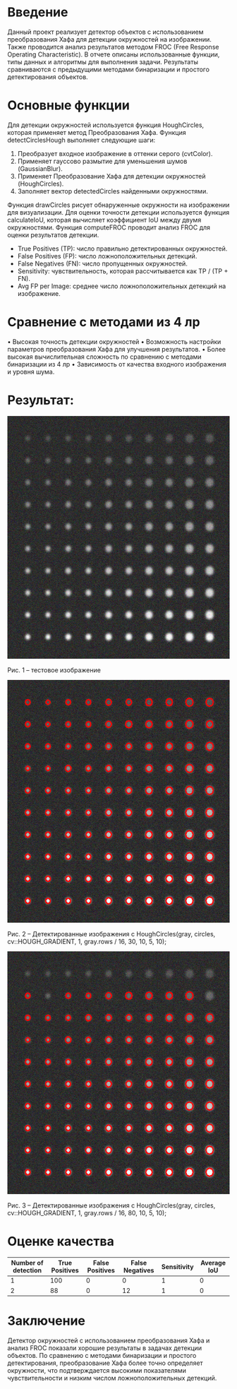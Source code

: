 # Введение
Данный проект реализует детектор объектов с использованием преобразования Хафа для детекции окружностей на изображении. Также проводится анализ результатов методом FROC (Free Response Operating Characteristic). В отчете описаны использованные функции, типы данных и алгоритмы для выполнения задачи. Результаты сравниваются с предыдущими методами бинаризации и простого детектирования объектов.

# Основные функции
Для детекции окружностей используется функция HoughCircles, которая применяет метод Преобразования Хафа.
Функция detectCirclesHough выполняет следующие шаги:
1.	Преобразует входное изображение в оттенки серого (cvtColor).
2.	Применяет гауссово размытие для уменьшения шумов (GaussianBlur).
3.	Применяет Преобразование Хафа для детекции окружностей (HoughCircles).
4.	Заполняет вектор detectedCircles найденными окружностями.
   
Функция drawCircles рисует обнаруженные окружности на изображении для визуализации.
Для оценки точности детекции используется функция calculateIoU, которая вычисляет коэффициент IoU между двумя окружностями.
Функция computeFROC проводит анализ FROC для оценки результатов детекции.
- True Positives (TP): число правильно детектированных окружностей.
- False Positives (FP): число ложноположительных детекций.
- False Negatives (FN): число пропущенных окружностей.
- Sensitivity: чувствительность, которая рассчитывается как TP / (TP + FN).
- Avg FP per Image: среднее число ложноположительных детекций на изображение.

# Сравнение с методами из 4 лр
•	Высокая точность детекции окружностей 
•	Возможность настройки параметров преобразования Хафа для улучшения результатов.
•	Более высокая вычислительная сложность по сравнению с методами бинаризации из 4 лр
•	Зависимость от качества входного изображения и уровня шума.

# Результат:

<picture>
  <img src="../../pictures/lab04_test2.png" width="550" height="550">
</picture>
   
Рис. 1 – тестовое изображение

<picture>
  <img src="../../pictures/lab06_detect1.png" width="550" height="550">
</picture>
   
Рис. 2 – Детектированные изображения с HoughCircles(gray, circles, cv::HOUGH_GRADIENT, 1, gray.rows / 16, 30, 10, 5, 10);
   
<picture>
  <img src="../../pictures/lab06_detect2.png" width="550" height="550">
</picture>
   
Рис. 3 – Детектированные изображения с HoughCircles(gray, circles, cv::HOUGH_GRADIENT, 1, gray.rows / 16, 80, 10, 5, 10);

# Оценке качества

|Number of detection|True Positives|False Positives|False Negatives|Sensitivity|Average IoU|
|-|-|--------|---|-|-|
|1|100|0|0|1|0|
|2|88|0|12|1|0|

# Заключение
Детектор окружностей с использованием преобразования Хафа и анализ FROC показали хорошие результаты в задачах детекции объектов. По сравнению с методами бинаризации и простого детектирования, преобразование Хафа более точно определяет окружности, что подтверждается высокими показателями чувствительности и низким числом ложноположительных детекций.
